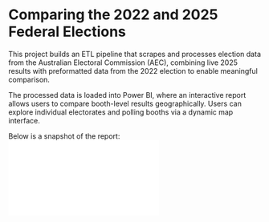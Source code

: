 # Comparing the 2022 and 2025 Federal Elections

This project builds an ETL pipeline that scrapes and processes election data from the Australian Electoral Commission (AEC), combining live 2025 results with preformatted data from the 2022 election to enable meaningful comparison.

The processed data is loaded into Power BI, where an interactive report allows users to compare booth-level results geographically. Users can explore individual electorates and polling booths via a dynamic map interface.

Below is a snapshot of the report:  
![Report Snapshot](election_report.pdf)
